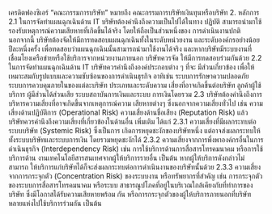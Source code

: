 เครดิตฟองซิเอร์
“คณะกรรมการบริษัท” หมายถึง คณะกรรมการบริษัทเงินทุนหรือบริษัท
2. หลักการ
2.1 ในการจัดทําแผนฉุกเฉินด้าน IT บริษัทต้องคํานึงถึงความเป็นไปได้ในทาง
ปฏิบัติ สามารถนำมาใช้รองรับเหตุการณ์ความเสียหายที่เกิดขึ้นได้จริง โดยให้ถือเป็นส่วนหนึ่งของ
การดำเนินงานปกติ นอกจากนี้ บริษัทต้องจัดให้มีการทดสอบแผนฉุกเฉินทั้งในระดับหน่วยงาน
และระดับองค์กรอย่างน้อยปีละหนึ่งครั้ง เพื่อทดสอบว่าแผนฉุกเฉินนั้นสามารถนำมาใช้งานได้จริง
และหากบริษัทมีระบบงานที่เชื่อมโยงเครือข่ายหรือใช้บริการจากหน่วยงานภายนอก บริษัทควรจัด
ให้มีการทดสอบร่วมกันด้วย
2.2 ในการจัดทำแผนฉุกเฉินด้าน IT บริษัทควรคำนึงถึงองค์ประกอบต่าง ๆ ที่จะ
มีส่วนเกี่ยวข้อง เพื่อให้เหมาะสมกับรูปแบบและความซับซ้อนของการดำเนินธุรกิจ อาทิเช่น
ระบบการรักษาความปลอดภัย ระบบการควบคุมภายในของแต่ละบริษัท ประเภทและระดับความ
เสี่ยงที่อาจเกิดขึ้นต่อบริษัท ลูกค้าผู้ใช้บริการ ผู้มีส่วนได้ส่วนเสีย ระบบสถาบันการเงินและระบบ
การเงินโดยรวม
2.3 บริษัทต้องคํานึงถึงการบริหารความเสี่ยงที่อาจเกิดขึ้นจากเหตุการณ์ความ
เสียหายต่างๆ ซึ่งนอกจากความเสี่ยงทั่วไป เช่น ความเสี่ยงด้านปฏิบัติการ (Operational Risk)
ความเสี่ยงด้านชื่อเสียง (Reputation Risk) แล้ว บริษัทควรคำนึงถึงความเสี่ยงที่เกี่ยวข้องในด้านอื่น
เพิ่มเติม ได้แก่
2.3.1 ความเสี่ยงที่มีผลกระทบต่อระบบบริษัท (Systemic Risk) ซึ่งเป็นการ
เกิดการหยุดชะงักของบริษัทหนึ่ง แต่อาจส่งผลกระทบให้ทั้งระบบบริษัทและระบบการเงิน
โดยรวมหยุดชะงักได้
2.3.2 ความเสี่ยงจากการพึ่งพาองค์กรอื่นในการดำเนินธุรกิจ
(Interdependency Risk) เช่น การใช้บริการด้านการสื่อสารโทรคมนาคม หรือการใช้บริการด้าน
งานเทคโนโลยีสารสนเทศจากผู้ให้บริการรายอื่น เป็นต้น หากผู้ให้บริการดังกล่าวไม่สามารถ
ให้บริการแก่บริษัทได้ก็จะส่งผลกระทบต่อการดำเนินงานของบริษัทนั้นด้วย
2.3.3 ความเสี่ยงจากการกระจุกตัว (Concentration Risk) ของระบบงาน
หรือทรัพยากรที่สำคัญ เช่น การกระจุกตัวของระบบการสื่อสารโทรคมนาคม หรือระบบ
สาธารณูปโภคที่อยู่ในบริเวณใกล้เคียงกับที่ทำการของบริษัท ซึ่งมีโอกาสได้รับความเสียหายพร้อม
กัน หรือการกระจุกตัวของผู้ให้บริการภายนอกที่บริษัทหลายแห่งไปใช้บริการร่วมกัน เป็นต้น
